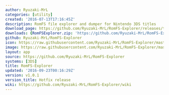 ```yaml
---
author: Ryuzaki-MrL
categories: [utility]
created: '2016-07-13T17:16:45Z'
description: RomFS file explorer and dumper for Nintendo 3DS titles
download_page: https://github.com/Ryuzaki-MrL/RomFS-Explorer/releases/tag/v1.0.1
downloads: {RomFSExplorer.zip: 'https://github.com/Ryuzaki-MrL/RomFS-Explorer/releases/download/v1.0.1/RomFSExplorer.zip'}
github: Ryuzaki-MrL/RomFS-Explorer
icon: https://raw.githubusercontent.com/Ryuzaki-MrL/RomFS-Explorer/master/meta/icon.png
image: https://raw.githubusercontent.com/Ryuzaki-MrL/RomFS-Explorer/master/meta/banner.png
layout: app
source: https://github.com/Ryuzaki-MrL/RomFS-Explorer
systems: [3DS]
title: RomFS-Explorer
updated: '2016-09-23T00:16:29Z'
version: v1.0.1
version_title: Hotfix release
wiki: https://github.com/Ryuzaki-MrL/RomFS-Explorer/wiki
---
```

